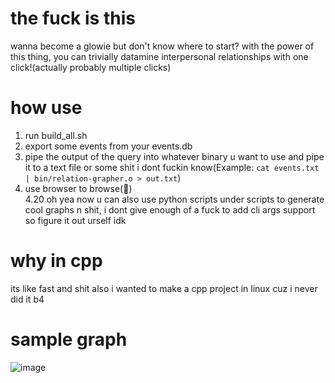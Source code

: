 # the fuck is this   
wanna become a glowie but don't know where to start? with the power of this thing, you can trivially datamine interpersonal relationships with one click!(actually probably multiple clicks)



# how use 
1. run build_all.sh
2. export some events from your events.db 
3. pipe the output of the query into whatever binary u want to use and pipe it to a text file or some shit i dont fuckin know(Example: `cat events.txt | bin/relation-grapher.o > out.txt`)
4. use browser to browse(:exploding_head:)  
4.20 oh yea now u can also use python scripts under scripts to generate cool graphs n shit, i dont give enough of a fuck to add cli args support so figure it out urself idk  

# why in cpp 
its like fast and shit 
also i wanted to make a cpp project in linux cuz i never did it b4 


# sample graph 
![image](https://github.com/user-attachments/assets/496b1583-fac3-4046-95a7-6090ede7386c)
